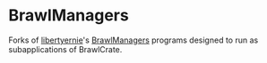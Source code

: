 BrawlManagers
=============

Forks of [libertyernie](https://github.com/libertyernie)'s [BrawlManagers](https://github.com/libertyernie/BrawlManagers) programs designed to run as subapplications of BrawlCrate.
